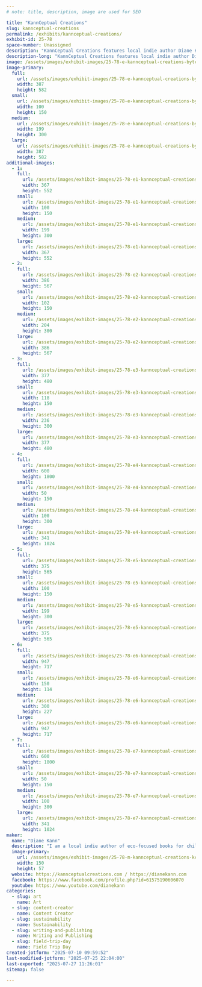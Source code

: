 ```yaml
---
# note: title, description, image are used for SEO

title: "KannCeptual Creations"
slug: kannceptual-creations
permalink: /exhibits/kannceptual-creations/
exhibit-id: 25-78
space-number: Unassigned
description: "KannCeptual Creations features local indie author Diane Kann eco-focused books, artwork, and more!"
description-long: "KannCeptual Creations features local indie author Diane Kann eco-focused books, artwork, and related items. 3d objects created by her son, Devin Kann, are also featured as they relate to the eco-focus."
image: /assets/images/exhibit-images/25-78-e-kannceptual-creations-byte-brigade-cover-199x300.png
image-primary: 
  full:
    url: /assets/images/exhibit-images/25-78-e-kannceptual-creations-byte-brigade-cover-full.png
    width: 387
    height: 582
  small:
    url: /assets/images/exhibit-images/25-78-e-kannceptual-creations-byte-brigade-cover-100x150.png
    width: 100
    height: 150
  medium:
    url: /assets/images/exhibit-images/25-78-e-kannceptual-creations-byte-brigade-cover-199x300.png
    width: 199
    height: 300
  large:
    url: /assets/images/exhibit-images/25-78-e-kannceptual-creations-byte-brigade-cover-387x582.png
    width: 387
    height: 582
additional-images: 
  - 1:
    full:
      url: /assets/images/exhibit-images/25-78-e1-kannceptual-creations-triangle-cover-6504-full.png
      width: 367
      height: 552
    small:
      url: /assets/images/exhibit-images/25-78-e1-kannceptual-creations-triangle-cover-6504-100x150.png
      width: 100
      height: 150
    medium:
      url: /assets/images/exhibit-images/25-78-e1-kannceptual-creations-triangle-cover-6504-199x300.png
      width: 199
      height: 300
    large:
      url: /assets/images/exhibit-images/25-78-e1-kannceptual-creations-triangle-cover-6504-367x552.png
      width: 367
      height: 552
  - 2:
    full:
      url: /assets/images/exhibit-images/25-78-e2-kannceptual-creations-gree-code-cover-full.png
      width: 386
      height: 567
    small:
      url: /assets/images/exhibit-images/25-78-e2-kannceptual-creations-gree-code-cover-102x150.png
      width: 102
      height: 150
    medium:
      url: /assets/images/exhibit-images/25-78-e2-kannceptual-creations-gree-code-cover-204x300.png
      width: 204
      height: 300
    large:
      url: /assets/images/exhibit-images/25-78-e2-kannceptual-creations-gree-code-cover-386x567.png
      width: 386
      height: 567
  - 3:
    full:
      url: /assets/images/exhibit-images/25-78-e3-kannceptual-creations-reef-1-cover-full.png
      width: 377
      height: 480
    small:
      url: /assets/images/exhibit-images/25-78-e3-kannceptual-creations-reef-1-cover-118x150.png
      width: 118
      height: 150
    medium:
      url: /assets/images/exhibit-images/25-78-e3-kannceptual-creations-reef-1-cover-236x300.png
      width: 236
      height: 300
    large:
      url: /assets/images/exhibit-images/25-78-e3-kannceptual-creations-reef-1-cover-377x480.png
      width: 377
      height: 480
  - 4:
    full:
      url: /assets/images/exhibit-images/25-78-e4-kannceptual-creations-reef-bookmarks-full.png
      width: 600
      height: 1800
    small:
      url: /assets/images/exhibit-images/25-78-e4-kannceptual-creations-reef-bookmarks-50x150.png
      width: 50
      height: 150
    medium:
      url: /assets/images/exhibit-images/25-78-e4-kannceptual-creations-reef-bookmarks-100x300.png
      width: 100
      height: 300
    large:
      url: /assets/images/exhibit-images/25-78-e4-kannceptual-creations-reef-bookmarks-341x1024.png
      width: 341
      height: 1024
  - 5:
    full:
      url: /assets/images/exhibit-images/25-78-e5-kannceptual-creations-julian-egg-cover-full.png
      width: 375
      height: 565
    small:
      url: /assets/images/exhibit-images/25-78-e5-kannceptual-creations-julian-egg-cover-100x150.png
      width: 100
      height: 150
    medium:
      url: /assets/images/exhibit-images/25-78-e5-kannceptual-creations-julian-egg-cover-199x300.png
      width: 199
      height: 300
    large:
      url: /assets/images/exhibit-images/25-78-e5-kannceptual-creations-julian-egg-cover-375x565.png
      width: 375
      height: 565
  - 6:
    full:
      url: /assets/images/exhibit-images/25-78-e6-kannceptual-creations-pla-full.png
      width: 947
      height: 717
    small:
      url: /assets/images/exhibit-images/25-78-e6-kannceptual-creations-pla-150x114.png
      width: 150
      height: 114
    medium:
      url: /assets/images/exhibit-images/25-78-e6-kannceptual-creations-pla-300x227.png
      width: 300
      height: 227
    large:
      url: /assets/images/exhibit-images/25-78-e6-kannceptual-creations-pla-947x717.png
      width: 947
      height: 717
  - 7:
    full:
      url: /assets/images/exhibit-images/25-78-e7-kannceptual-creations-reef-bookmarks-1-front-full.png
      width: 600
      height: 1800
    small:
      url: /assets/images/exhibit-images/25-78-e7-kannceptual-creations-reef-bookmarks-1-front-50x150.png
      width: 50
      height: 150
    medium:
      url: /assets/images/exhibit-images/25-78-e7-kannceptual-creations-reef-bookmarks-1-front-100x300.png
      width: 100
      height: 300
    large:
      url: /assets/images/exhibit-images/25-78-e7-kannceptual-creations-reef-bookmarks-1-front-341x1024.png
      width: 341
      height: 1024
maker: 
  name: "Diane Kann"
  description: "I am a local indie author of eco-focused books for children and science fantasy books with eco-hopepunk focus for YA/adults. I also create related swag (bookmarks, posters, pictures, artwork, 3d objects) and sell the books, the swag, and plushies that are related to my books."
  image-primary:
    url: /assets/images/exhibit-images/25-78-m-kannceptual-creations-kcc-logo-new-150x57.jpg
    width: 150
    height: 57
  website: https://kannceptualcreations.com / https://dianekann.com
  facebook: https://www.facebook.com/profile.php?id=61575190606070
  youtube: https://www.youtube.com/dianekann
categories: 
  - slug: art
    name: Art
  - slug: content-creator
    name: Content Creator
  - slug: sustainability
    name: Sustainability
  - slug: writing-and-publishing
    name: Writing and Publishing
  - slug: field-trip-day
    name: Field Trip Day
created-jotform: "2025-07-10 09:59:52"
last-modified-jotform: "2025-07-25 22:04:00"
last-exported: "2025-07-27 11:26:01"
sitemap: false

---
```


